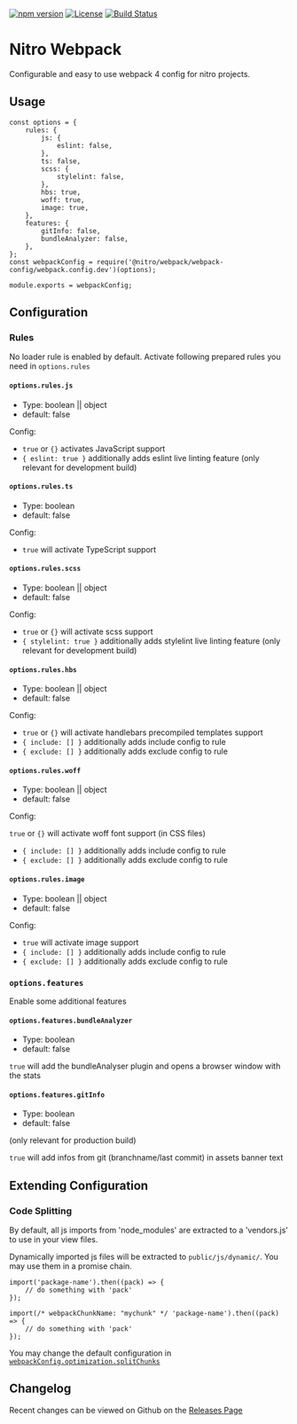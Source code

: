 [![npm version](https://badge.fury.io/js/%40nitro%2Fwebpack.svg)](https://badge.fury.io/js/%40nitro%2Fwebpack)
[![License](https://img.shields.io/badge/license-MIT-green.svg)](http://opensource.org/licenses/MIT)
[![Build Status](https://travis-ci.org/namics/generator-nitro.svg?branch=master)](https://travis-ci.org/namics/generator-nitro)

# Nitro Webpack

Configurable and easy to use webpack 4 config for nitro projects.

## Usage

```
const options = {
    rules: {
        js: {
            eslint: false,
        },
        ts: false,
        scss: {
            stylelint: false,
        },
        hbs: true,
        woff: true,
        image: true,
    },
    features: {
        gitInfo: false,
        bundleAnalyzer: false,
    },
};
const webpackConfig = require('@nitro/webpack/webpack-config/webpack.config.dev')(options);

module.exports = webpackConfig;
```

## Configuration

### Rules

No loader rule is enabled by default. Activate following prepared rules you need in `options.rules` 

#### `options.rules.js`

* Type: boolean || object
* default: false

Config:

* `true` or `{}` activates JavaScript support
* `{ eslint: true }` additionally adds eslint live linting feature (only relevant for development build)

#### `options.rules.ts`

* Type: boolean
* default: false

Config:

* `true` will activate TypeScript support

#### `options.rules.scss`

* Type: boolean || object
* default: false

Config:

* `true` or `{}` will activate scss support
* `{ stylelint: true }` additionally adds stylelint live linting feature (only relevant for development build)

#### `options.rules.hbs`

* Type: boolean || object
* default: false

Config:

* `true` or `{}` will activate handlebars precompiled templates support
* `{ include: [] }` additionally adds include config to rule
* `{ exclude: [] }` additionally adds exclude config to rule

#### `options.rules.woff`

* Type: boolean || object
* default: false

Config:

`true` or `{}` will activate woff font support (in CSS files)
* `{ include: [] }` additionally adds include config to rule
* `{ exclude: [] }` additionally adds exclude config to rule

#### `options.rules.image`

* Type: boolean || object
* default: false

Config:

* `true` will activate image support
* `{ include: [] }` additionally adds include config to rule
* `{ exclude: [] }` additionally adds exclude config to rule

### `options.features`

Enable some additional features

#### `options.features.bundleAnalyzer`

* Type: boolean
* default: false

`true` will add the bundleAnalyser plugin and opens a browser window with the stats

#### `options.features.gitInfo`

* Type: boolean
* default: false

(only relevant for production build)

`true` will add infos from git (branchname/last commit) in assets banner text

## Extending Configuration

### Code Splitting

By default, all js imports from 'node_modules' are extracted to a 'vendors.js' to use in your view files.

Dynamically imported js files will be extracted to `public/js/dynamic/`.
You may use them in a promise chain.

```
import('package-name').then((pack) => {
	// do something with 'pack'
});

import(/* webpackChunkName: "mychunk" */ 'package-name').then((pack) => {
	// do something with 'pack'
});
```

You may change the default configuration in [`webpackConfig.optimization.splitChunks`](https://webpack.js.org/configuration/optimization/#optimization-splitchunks)

## Changelog

Recent changes can be viewed on Github on the [Releases Page](https://github.com/namics/generator-nitro/releases)
